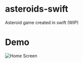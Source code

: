 # asteroids-swift
Asteroid game created in swift (WIP)

# Demo
![Home Screen](https://ibb.co/gvNbRJD)
